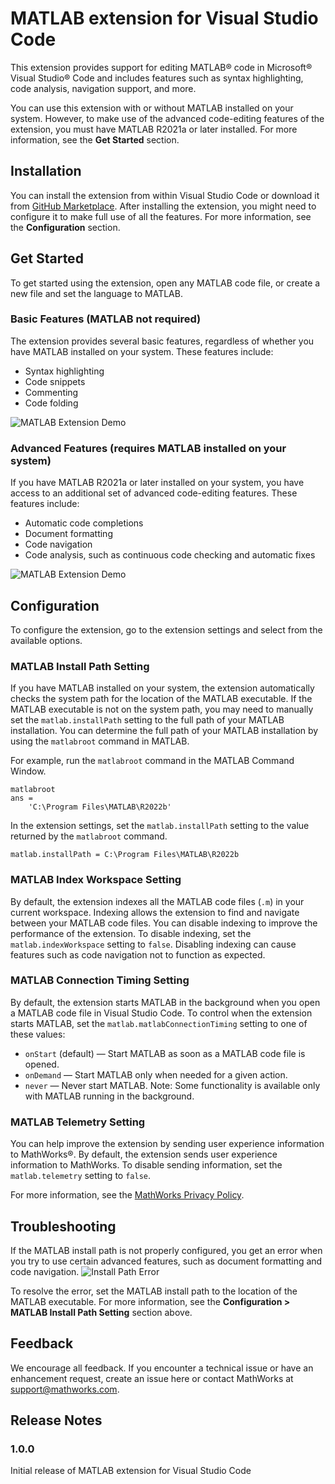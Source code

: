 # MATLAB extension for Visual Studio Code
This extension provides support for editing MATLAB&reg; code in Microsoft&reg; Visual Studio&reg; Code and includes features such as syntax highlighting, code analysis, navigation support, and more. 

You can use this extension with or without MATLAB installed on your system. However, to make use of the advanced code-editing features of the extension, you must have MATLAB R2021a or later installed. For more information, see the **Get Started** section.

## Installation
You can install the extension from within Visual Studio Code or download it from [GitHub Marketplace](https://github.com/marketplace). After installing the extension, you might need to configure it to make full use of all the features. For more information, see the **Configuration** section.

## Get Started
To get started using the extension, open any MATLAB code file, or create a new file and set the language to MATLAB.

### Basic Features (MATLAB not required)
The extension provides several basic features, regardless of whether you have MATLAB installed on your system. These features include:
* Syntax highlighting
* Code snippets
* Commenting
* Code folding

![MATLAB Extension Demo](.readme/BasicFeatures.gif)

### Advanced Features (requires MATLAB installed on your system)
If you have MATLAB R2021a or later installed on your system, you have access to an additional set of advanced code-editing features. These features include:
* Automatic code completions
* Document formatting
* Code navigation
* Code analysis, such as continuous code checking and automatic fixes

![MATLAB Extension Demo](.readme/AdvancedFeatures.gif)

## Configuration
To configure the extension, go to the extension settings and select from the available options.

### MATLAB Install Path Setting
If you have MATLAB installed on your system, the extension automatically checks the system path for the location of the MATLAB executable. If the MATLAB executable is not on the system path, you may need to manually set the `matlab.installPath` setting to the full path of your MATLAB installation. You can determine the full path of your MATLAB installation by using the `matlabroot` command in MATLAB. 

For example, run the `matlabroot` command in the MATLAB Command Window.
```
matlabroot
ans =
    'C:\Program Files\MATLAB\R2022b'

```
In the extension settings, set the `matlab.installPath` setting to the value returned by the `matlabroot` command.
```
matlab.installPath = C:\Program Files\MATLAB\R2022b
```

### MATLAB Index Workspace Setting
By default, the extension indexes all the MATLAB code files (`.m`) in your current workspace. Indexing allows the extension to find and navigate between your MATLAB code files. 
You can disable indexing to improve the performance of the extension. To disable indexing, set the `matlab.indexWorkspace` setting to `false`. Disabling indexing can cause features such as code navigation not to function as expected.

### MATLAB Connection Timing Setting
By default, the extension starts MATLAB in the background when you open a MATLAB code file in Visual Studio Code. To control when the extension starts MATLAB, set the `matlab.matlabConnectionTiming` setting to one of these values: 
* `onStart` (default) — Start MATLAB as soon as a MATLAB code file is opened.
* `onDemand` — Start MATLAB only when needed for a given action.
* `never` — Never start MATLAB.
Note: Some functionality is available only with MATLAB running in the background.

### MATLAB Telemetry Setting
You can help improve the extension by sending user experience information to MathWorks&reg;. By default, the extension sends user experience information to MathWorks. To disable sending information, set the `matlab.telemetry` setting to `false`.

For more information, see the [MathWorks Privacy Policy](https://www.mathworks.com/company/aboutus/policies_statements.html). 

## Troubleshooting
If the MATLAB install path is not properly configured, you get an error when you try to use certain advanced features, such as document formatting and code navigation.
![Install Path Error](.readme/installpatherror.png)

To resolve the error, set the MATLAB install path to the location of the MATLAB executable. For more information, see the **Configuration > MATLAB Install Path Setting** section above.

## Feedback
We encourage all feedback. If you encounter a technical issue or have an enhancement request, create an issue here or contact MathWorks at support@mathworks.com.

## Release Notes

### 1.0.0

Initial release of MATLAB extension for Visual Studio Code